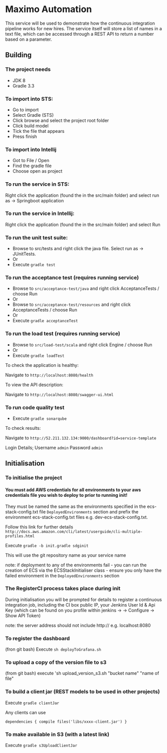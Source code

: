 # Maximo Automation #

This service will be used to demonstrate how the continuous integration pipeline works for new hires. The service itself will store a list of names in a text file, which can be accessed through a REST API to return a number based on a parameter.

## Building

### The project needs

* JDK 8
* Gradle 3.3

### To import into STS:

* Go to import
* Select Gradle (STS)
* Click browse and select the project root folder
* Click build model
* Tick the file that appears
* Press finish

### To import into Intellij

* Got to File / Open
* Find the gradle file
* Choose open as project

### To run the service in STS:

Right click the application (found the in the src/main folder) and select run as -> Springboot application

### To run the service in Intellij:

Right click the application (found the in the src/main folder) and select Run

### To run the unit test suite:

* Browse to src/tests and right click the java file. Select run as -> JUnitTests.
* Or
* Execute `gradle test`

### To run the acceptance test (requires running service)

* Browse to `src/acceptance-test/java` and right click AcceptanceTests / choose Run
* Or
* Browse to `src/acceptance-test/resources` and right click AcceptanceTests / choose Run
* Or
* Execute `gradle acceptanceTest`

### To run the load test (requires running service)

* Browse to `src/load-test/scala` and right click Engine / choose Run
* Or
* Execute `gradle loadTest`

To check the application is healthy:

Navigate to `http://localhost:8080/health`

To view the API description:

Navigate to `http://localhost:8080/swagger-ui.html`

### To run code quality test

* Execute `gradle sonarqube`

To check results:

Navigate to `http://52.211.132.134:9000/dashboard?id=service-template`

Login Details;
Username `admin`
Password `admin`

## Initialisation ##

### To initialise the project ###

#### You must add AWS credentials for all environments to your aws credentials file you wish to deploy to prior to running init! 

They must be named the same as the environments specified in the ecs-stack-config.txt file `DeployedEnvironments` section and prefix the environment ecs-stack-config.txt files e.g. dev-ecs-stack-config.txt.
 
Follow this link for further details `http://docs.aws.amazon.com/cli/latest/userguide/cli-multiple-profiles.html`

Execute `gradle -b init.gradle sdginit`

This will use the git repository name as your service name

note: if deployment to any of the environments fail - you can run the creation of ECS via the ECSStackInitialiser class - ensure you only have the failed environment in the `DeployedEnvironments` section

### The RegisterCI process takes place during init ###

During initialisation you will be prompted for details to register a continuous integration job, including the CI box public IP, your Jenkins User Id & Api Key (which can be found on you profile within jenkins -> <username> -> Configure -> Show API Token)

note: the server address should not include http:// e.g. localhost:8080

### To register the dashboard ###

(fron git bash) Execute `sh deployToGrafana.sh`

### To upload a copy of the version file to s3 ###

(from git bash) execute 'sh upload_version_s3.sh "bucket name" "name of file"

### To build a client jar (REST models to be used in other projects)

Execute `gradle clientJar`

Any clients can use 

`dependencies {
    compile files('libs/xxxx-client.jar')
}`

### To make available in S3 (with a latest link)

Execute `gradle s3UploadClientJar` 